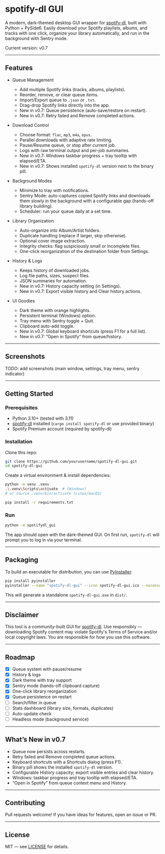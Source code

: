 # spotify-dl GUI

A modern, dark-themed desktop GUI wrapper for [spotify-dl](https://github.com/GuillemCastro/spotify-dl), built with Python + PySide6.
Easily download your Spotify playlists, albums, and tracks with one click, organize your library automatically, and run in the background with Sentry mode.

Current version: v0.7

---

## Features

- Queue Management
  - Add multiple Spotify links (tracks, albums, playlists).
  - Reorder, remove, or clear queue items.
  - Import/Export queue to `.json` or `.txt`.
  - Drag-drop Spotify links directly into the app.
  - New in v0.7: Queue persistence (auto-save/restore on restart).
  - New in v0.7: Retry failed and Remove completed actions.

- Download Control
  - Choose format: `flac`, `mp3`, `m4a`, `opus`.
  - Parallel downloads with adaptive rate limiting.
  - Pause/Resume queue, or stop after current job.
  - Logs with raw terminal output and per-job summaries.
  - New in v0.7: Windows taskbar progress + tray tooltip with elapsed/ETA.
  - New in v0.7: Shows installed `spotify-dl` version next to the binary pill.

- Background Modes
  - Minimize to tray with notifications.
  - Sentry Mode: auto-captures copied Spotify links and downloads them slowly in the background with a configurable gap (hands-off library building).
  - Scheduler: run your queue daily at a set time.

- Library Organization
  - Auto-organize into Album/Artist folders.
  - Duplicate handling (replace if larger, skip otherwise).
  - Optional cover image extraction.
  - Integrity checks: flag suspiciously small or incomplete files.
  - One-click reorganization of the destination folder from Settings.

- History & Logs
  - Keeps history of downloaded jobs.
  - Log file paths, sizes, suspect files.
  - JSON summaries for automation.
  - New in v0.7: History capacity setting (in Settings).
  - New in v0.7: Export visible history and Clear history actions.

- UI Goodies
  - Dark theme with orange highlights.
  - Persistent terminal (Windows) option.
  - Tray menu with Sentry toggle + Quit.
  - Clipboard auto-add toggle.
  - New in v0.7: Global keyboard shortcuts (press F1 for a full list).
  - New in v0.7: “Open in Spotify” from queue/history.

---

## Screenshots

TODO: add screenshots (main window, settings, tray menu, sentry indicator)

---

## Getting Started

### Prerequisites
- Python 3.10+ (tested with 3.11)
- [spotify-dl](https://github.com/GuillemCastro/spotify-dl) installed (`cargo install spotify-dl` or use provided binary)
- Spotify Premium account (required by spotify-dl)

### Installation

Clone this repo:

```bash
git clone https://github.com/yourusername/spotify-dl-gui.git
cd spotify-dl-gui
```

Create a virtual environment & install dependencies:

```bash
python -m venv .venv
.\.venv\Scripts\activate  # (Windows)
# or source .venv/bin/activate (Linux/macOS)

pip install -r requirements.txt
```

### Run

```bash
python -m spotifydl_gui
```

The app should open with the dark-themed GUI. On first run, `spotify-dl` will prompt you to log in via your terminal.

---

## Packaging

To build an executable for distribution, you can use [PyInstaller](https://pyinstaller.org/):

```bash
pip install pyinstaller
pyinstaller --name "spotify-dl-gui" --icon spotify-dl-gui.ico --noconsole -w spotifydl_gui/main.py
```

This will generate a standalone `spotify-dl-gui.exe` in `dist/`.

---

## Disclaimer

This tool is a community-built GUI for [spotify-dl](https://github.com/GuillemCastro/spotify-dl).
Use responsibly — downloading Spotify content may violate Spotify's Terms of Service and/or local copyright laws.
You are responsible for how you use this software.

---

## Roadmap

* [x] Queue system with pause/resume
* [x] History & logs
* [x] Dark theme with tray support
* [x] Sentry mode (hands-off clipboard capture)
* [x] One-click library reorganization
* [x] Queue persistence on restart
* [ ] Search/filter in queue
* [ ] Stats dashboard (library size, formats, duplicates)
* [ ] Auto-update check
* [ ] Headless mode (background service)

---

## What’s New in v0.7

- Queue now persists across restarts.
- Retry failed and Remove completed queue actions.
- Keyboard shortcuts with a Shortcuts dialog (press F1).
- Binary pill shows the installed `spotify-dl` version.
- Configurable History capacity; export visible entries and clear history.
- Windows: taskbar progress and tray tooltip with elapsed/ETA.
- “Open in Spotify” from queue context menu and History.

---

## Contributing

Pull requests welcome! If you have ideas for features, open an issue or PR.

---

## License

MIT — see [LICENSE](LICENSE) for details.

